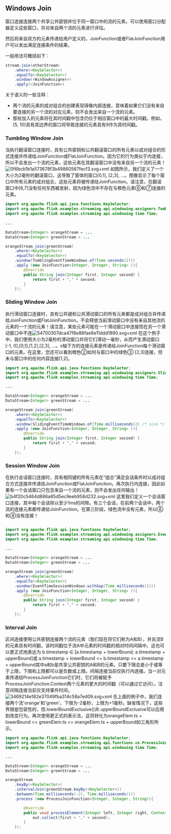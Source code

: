 ## Windows Join
窗口连接连接两个共享公共密钥并位于同一窗口中的流的元素。可以使用窗口分配器定义这些窗口，并对来自两个流的元素进行评估。

然后将来自双方的元素传递给用户定义的，JoinFunction或者FlatJoinFunction用户可以发出满足连接条件的结果。

一般用法可概括如下：

```java
stream.join(otherStream)
    .where(<KeySelector>)
    .equalTo(<KeySelector>)
    .window(<WindowAssigner>)
    .apply(<JoinFunction>)
```
关于语义的一些注释：

* 两个流的元素的成对组合的创建表现得像内部连接，意味着如果它们没有来自要连接的另一个流的对应元素，则不会发出来自一个流的元素。
* 那些加入的元素将在其时间戳中包含仍位于相应窗口中的最大时间戳。例如，[5, 10)具有其边界的窗口将导致连接的元素具有9作为其时间戳。
### Tumbling Window Join
当执行翻滚窗口连接时，具有公共密钥和公共翻滚窗口的所有元素以成对组合的形式连接并传递给JoinFunction或FlatJoinFunction。因为它的行为类似于内连接，所以不会发出一个流的元素，这些元素在其翻滚窗口中没有来自另一个流的元素！
![0f6bcb1b1a573678f3b49860567fecf3.svg+xml](evernotecid://5A90C59E-93AA-4AA3-A5FE-F344D5A0463E/appyinxiangcom/19148229/ENResource/p921)
如图所示，我们定义了一个大小为2毫秒的翻滚窗口，这导致了窗体的窗口[0,1], [2,3], ...。图像显示了每个窗口中所有元素的成对组合，这些元素将被传递给JoinFunction。请注意，在翻滚窗口中[6,7]没有任何东西被发射，因为绿色流中不存在与橙色元素⑥和⑦连接的元素。
```java
import org.apache.flink.api.java.functions.KeySelector;
import org.apache.flink.examples.streaming.api.windowing.assigners.TumblingEventTimeWindows;
import org.apache.flink.examples.streaming.api.windowing.time.Time;
 
...

DataStream<Integer> orangeStream = ...
DataStream<Integer> greenStream = ...

orangeStream.join(greenStream)
    .where(<KeySelector>)
    .equalTo(<KeySelector>)
    .window(TumblingEventTimeWindows.of(Time.seconds(2)))
    .apply (new JoinFunction<Integer, Integer, String> (){
        @Override
        public String join(Integer first, Integer second) {
            return first + "," + second;
        }
    });
```
### Sliding Window Join
执行滑动窗口连接时，具有公共键和公共滑动窗口的所有元素都是成对组合并传递给JoinFunction或FlatJoinFunction。不会释放当前滑动窗口中没有来自其他流的元素的一个流的元素！请注意，某些元素可能在一个滑动窗口中连接而在另一个滑动窗口中不连![54700307dca47f8e86fae6e11ddd1890.svg+xml](evernotecid://5A90C59E-93AA-4AA3-A5FE-F344D5A0463E/appyinxiangcom/19148229/ENResource/p922)
在这个例子中，我们使用大小为2毫秒的滑动窗口并将它们滑动一毫秒，从而产生滑动窗口[-1, 0],[0,1],[1,2],[2,3], …。x轴下方的连接元素是传递给JoinFunction每个滑动窗口的元素。在这里，您还可以看到橙色②如何与窗口中的绿色③ [2,3]连接，但未与窗口中的任何内容连接[1,2]。
```java
import org.apache.flink.api.java.functions.KeySelector;
import org.apache.flink.examples.streaming.api.windowing.assigners.SlidingEventTimeWindows;
import org.apache.flink.examples.streaming.api.windowing.time.Time;

...

DataStream<Integer> orangeStream = ...
DataStream<Integer> greenStream = ...

orangeStream.join(greenStream)
    .where(<KeySelector>)
    .equalTo(<KeySelector>)
    .window(SlidingEventTimeWindows.of(Time.milliseconds(2) /* size */, Time.milliseconds(1) /* slide */))
    .apply (new JoinFunction<Integer, Integer, String> (){
        @Override
        public String join(Integer first, Integer second) {
            return first + "," + second;
        }
    });
```
### Session Window Join
在执行会话窗口连接时，具有相同键的所有元素在“组合”满足会话条件时以成对组合方式连接并传递给JoinFunction或FlatJoinFunction。再次执行内连接，因此如果有一个会话窗口只包含来自一个流的元素，则不会发出任何输出！![b4f20c5464d886a85d5ec9eeb958d232.svg+xml](evernotecid://5A90C59E-93AA-4AA3-A5FE-F344D5A0463E/appyinxiangcom/19148229/ENResource/p923)
这里我们定义一个会话窗口连接，其中每个会话除以至少1ms的间隙。有三个会话，在前两个会话中，两个流的连接元素都传递给JoinFunction。在第三阶段，绿色流中没有元素，所以⑧和⑨没有连接！
```java

import org.apache.flink.api.java.functions.KeySelector;
import org.apache.flink.examples.streaming.api.windowing.assigners.EventTimeSessionWindows;
import org.apache.flink.examples.streaming.api.windowing.time.Time;
 
...

DataStream<Integer> orangeStream = ...
DataStream<Integer> greenStream = ...

orangeStream.join(greenStream)
    .where(<KeySelector>)
    .equalTo(<KeySelector>)
    .window(EventTimeSessionWindows.withGap(Time.milliseconds(1)))
    .apply (new JoinFunction<Integer, Integer, String> (){
        @Override
        public String join(Integer first, Integer second) {
            return first + "," + second;
        }
    });
```
### Interval Join
区间连接使用公共密钥连接两个流的元素（我们现在将它们称为A和B），并且流B的元素具有时间戳，该时间戳位于流A中元素的时间戳的相对时间间隔中。这也可以更正式地表达为 b.timestamp ∈ [a.timestamp + lowerBound; a.timestamp + upperBound]或 a.timestamp + lowerBound &lt;= b.timestamp &lt;= a.timestamp + upperBound其中a和b是共享公共密钥的A和B的元素。只要下限总是小于或等于上限，下限和上限都可以是负数或上限。间隔连接当前仅执行内连接。当一对元素传递给ProcessJoinFunction它们时，它们将被赋予ProcessJoinFunction.Context两个元素的更大的时间戳（可以通过它访问）。注意间隔连接当前仅支持事件时间。![3469214e182e37049fba314c58a7ed09.svg+xml](evernotecid://5A90C59E-93AA-4AA3-A5FE-F344D5A0463E/appyinxiangcom/19148229/ENResource/p924)
在上面的例子中，我们连接两个流'orange'和'green'，下限为-2毫秒，上限为+1毫秒。缺省情况下，这些界限是包容性的，但.lowerBoundExclusive()并.upperBoundExclusive可以应用到改变行为。再次使用更正式的表示法，这将转化为orangeElem.ts + lowerBound &lt;= greenElem.ts &lt;= orangeElem.ts + upperBound如三角形所示。
```java
import org.apache.flink.api.java.functions.KeySelector;
import org.apache.flink.examples.streaming.api.functions.co.ProcessJoinFunction;
import org.apache.flink.examples.streaming.api.windowing.time.Time;

...

DataStream<Integer> orangeStream = ...
DataStream<Integer> greenStream = ...

orangeStream
    .keyBy(<KeySelector>)
    .intervalJoin(greenStream.keyBy(<KeySelector>))
    .between(Time.milliseconds(-2), Time.milliseconds(1))
    .process (new ProcessJoinFunction<Integer, Integer, String(){

        @Override
        public void processElement(Integer left, Integer right, Context ctx, Collector<String> out) {
            out.collect(first + "," + second);
        }
    });
```